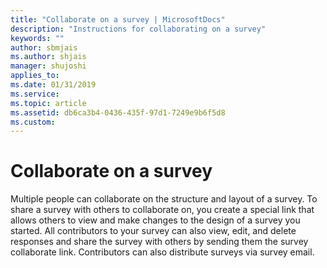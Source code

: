 ```yaml
---
title: "Collaborate on a survey | MicrosoftDocs"
description: "Instructions for collaborating on a survey"
keywords: ""
author: sbmjais
ms.author: shjais
manager: shujoshi
applies_to: 
ms.date: 01/31/2019
ms.service: 
ms.topic: article
ms.assetid: db6ca3b4-0436-435f-97d1-7249e9b6f5d8
ms.custom: 
---
```

# Collaborate on a survey

<!--note from editor: The phrase "collaborate link" is a bit awkward. Suggest something like "collaborators link". If this suggestion works, make these changes:
Change "you create a special link" to "you create a special collaborators link"...
Change "by sending them the survey collaborate link" to "by sending them the survey collaborators link."
-->

Multiple people can collaborate on the structure and layout of a survey. To share a survey with others to collaborate on, you create a special link that allows others to view and make changes to the design of a survey you started. All contributors to your survey can also view, edit, and delete responses and share the survey with others by sending them the survey collaborate link. Contributors can also distribute surveys via survey email.

